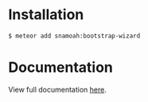 # Installation #

```
$ meteor add snamoah:bootstrap-wizard
```

# Documentation #
View full documentation [here](https://github.com/VinceG/twitter-bootstrap-wizard).
